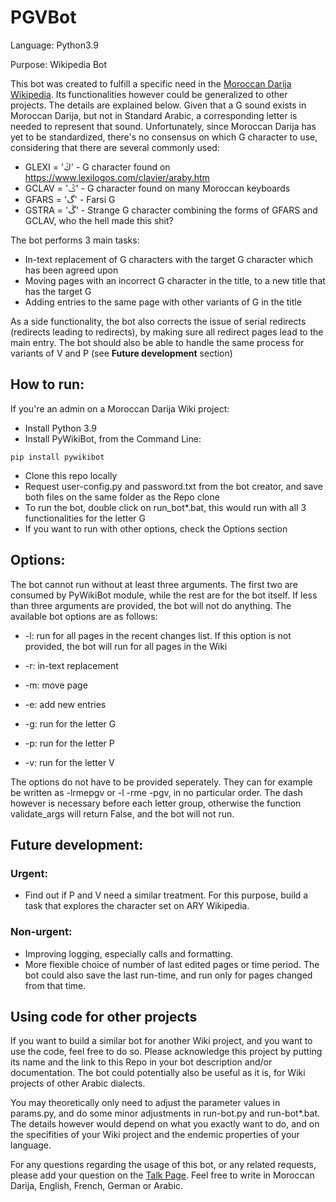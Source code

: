 # PGVBot


Language: Python3.9

Purpose: Wikipedia Bot

This bot was created to fulfill a specific need in the [Moroccan Darija Wikipedia](https://ary.wikipedia.org/wiki/%D8%A7%D9%84%D8%B5%D9%81%D8%AD%D8%A9_%D8%A7%D9%84%D9%84%D9%91%D9%88%D9%84%D8%A7). Its functionalities however could be generalized to other projects. The details are explained below. Given that a G sound exists in Moroccan Darija, but not in Standard Arabic, a corresponding letter is needed to represent that sound. Unfortunately, since Moroccan Darija has yet to be standardized, there's no consensus on which G character to use, considering that there are several commonly used:

- GLEXI = 'ڭ' - G character found on https://www.lexilogos.com/clavier/araby.htm
- GCLAV = 'ݣ' - G character found on many Moroccan keyboards
- GFARS = 'گ' - Farsi G
- GSTRA = 'ڴ' - Strange G character combining the forms of GFARS and GCLAV, who the hell made this shit?

The bot performs 3 main tasks:

- In-text replacement of G characters with the target G character which has been agreed upon
- Moving pages with an incorrect G character in the title, to a new title that has the target G
- Adding entries to the same page with other variants of G in the title

As a side functionality, the bot also corrects the issue of serial redirects (redirects leading to redirects), by making sure all redirect pages lead to the main entry.
The bot should also be able to handle the same process for variants of V and P (see **Future development** section)

## How to run:
If you're an admin on a Moroccan Darija Wiki project:

- Install Python 3.9
- Install PyWikiBot, from the Command Line:
```
pip install pywikibot
```
- Clone this repo locally
- Request user-config.py and password.txt from the bot creator, and save both files on the same folder as the Repo clone
- To run the bot, double click on run_bot*.bat, this would run with all 3 functionalities for the letter G
- If you want to run with other options, check the Options section

## Options:
The bot cannot run without at least three arguments. The first two are consumed by PyWikiBot module, while the rest are for the bot itself. If less than three arguments are provided, the bot will not do anything.
The available bot options are as follows:

- -l: run for all pages in the recent changes list. If this option is not provided, the bot will run for all pages in the Wiki

- -r: in-text replacement
- -m: move page
- -e: add new entries

- -g: run for the letter G
- -p: run for the letter P
- -v: run for the letter V

The options do not have to be provided seperately. They can for example be written as -lrmepgv or -l -rme -pgv, in no particular order. The dash however is necessary before each letter group, otherwise the function validate_args will return False, and the bot will not run.

## Future development:

### Urgent:
- Find out if P and V need a similar treatment. For this purpose, build a task that explores the character set on ARY Wikipedia.

### Non-urgent:
- Improving logging, especially calls and formatting.
- More flexible choice of number of last edited pages or time period. The bot could also save the last run-time, and run only for pages changed from that time.

## Using code for other projects
If you want to build a similar bot for another Wiki project, and you want to use the code, feel free to do so. Please acknowledge this project by putting its name and the link to this Repo in your bot description and/or documentation. The bot could potentially also be useful as it is, for Wiki projects of other Arabic dialects.

You may theoretically only need to adjust the parameter values in params.py, and do some minor adjustments in run-bot.py and run-bot*.bat. The details however would depend on what you exactly want to do, and on the specifities of your Wiki project and the endemic properties of your language.

For any questions regarding the usage of this bot, or any related requests, please add your question on the [Talk Page](https://ary.wikipedia.org/wiki/%D9%86%D9%82%D8%A7%D8%B4_%D8%A7%D9%84%D9%85%D8%B3%D8%AA%D8%AE%D8%AF%D9%85:Ideophagous). Feel free to write in Moroccan Darija, English, French, German or Arabic.
